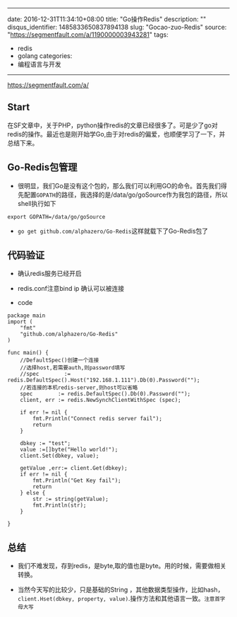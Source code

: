 
---
date: 2016-12-31T11:34:10+08:00
title: "Go操作Redis"
description: ""
disqus_identifier: 1485833650837894138
slug: "Gocao-zuo-Redis"
source: "https://segmentfault.com/a/1190000003943281"
tags: 
- redis 
- golang 
categories:
- 编程语言与开发
---

https://segmentfault.com/a/

Start
-----

在SF文章中，关于PHP，python操作redis的文章已经很多了。可是少了go对redis的操作。最近也是刚开始学Go,由于对redis的偏爱，也顺便学习了一下，并总结下来。

Go-Redis包管理
--------------

-   很明显，我们Go是没有这个包的，那么我们可以利用GO的命令。首先我们得先配置`GOPATH`的路径，我选择的是/data/go/goSource作为我包的路径，所以shell执行如下

`export GOPATH=/data/go/goSource`

-   `go get github.com/alphazero/Go-Redis`这样就载下了Go-Redis包了

代码验证
--------

-   确认redis服务已经开启

-   redis.conf注意bind ip 确认可以被连接

-   code

<!-- -->

    package main
    import (
        "fmt"
        "github.com/alphazero/Go-Redis"
    )

    func main() {
        //DefaultSpec()创建一个连接
        //选择host,若需要auth,则password填写
        //spec        := redis.DefaultSpec().Host("192.168.1.111").Db(0).Password("");
        //若连接的本机redis-server,则host可以省略
        spec        := redis.DefaultSpec().Db(0).Password("");
        client, err := redis.NewSynchClientWithSpec (spec);
        
        if err != nil {
            fmt.Println("Connect redis server fail");
            return
        }

        dbkey := "test";
        value :=[]byte("Hello world!");
        client.Set(dbkey, value);
        
        getValue ,err:= client.Get(dbkey);
        if err != nil {
            fmt.Println("Get Key fail");
            return
        } else {
            str := string(getValue);
            fmt.Println(str);
        }
        
    }

总结
----

-   我们不难发现，存到redis，是byte,取的值也是byte。用的时候，需要做相关转换。

-   当然今天写的比较少，只是基础的String
    ，其他数据类型操作，比如hash，`client.Hset(dbkey, property, value)`.操作方法和其他语言一致。`注意首字母大写`



